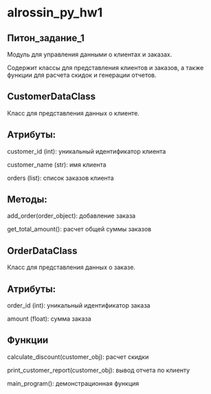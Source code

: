 # alrossin_py_hw1
## Питон_задание_1
Модуль для управления данными о клиентах и заказах.

Содержит классы для представления клиентов и заказов, а также функции для расчета скидок и генерации отчетов.

## CustomerDataClass
Класс для представления данных о клиенте.

## Атрибуты:

customer_id (int): уникальный идентификатор клиента

customer_name (str): имя клиента

orders (list): список заказов клиента

## Методы:

add_order(order_object): добавление заказа

get_total_amount(): расчет общей суммы заказов

## OrderDataClass
Класс для представления данных о заказе.

## Атрибуты:

order_id (int): уникальный идентификатор заказа

amount (float): сумма заказа

## Функции
calculate_discount(customer_obj): расчет скидки

print_customer_report(customer_obj): вывод отчета по клиенту

main_program(): демонстрационная функция
